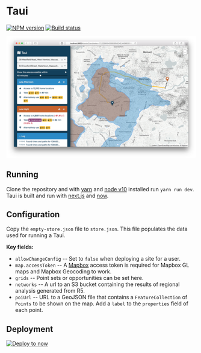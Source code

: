 # Taui

[![NPM version][npm-image]][npm-url]
[![Build status][travis-image]][travis-url]

![Taui screenshot](screenshot.png?raw=true "Taui screenshot")

## Running

Clone the repository and with [yarn](https://yarnpkg.com/en/) and [node v10](https://nodejs.org/en/) installed run `yarn run dev`. Taui is built and run with [next.js](https://nextjs.org) and [now](https://now.js).

## Configuration

Copy the `empty-store.json` file to `store.json`. This file populates the data used for running a Taui.

**Key fields:**

* `allowChangeConfig` -- Set to `false` when deploying a site for a user.
* `map.accessToken` -- A [Mapbox](https://mapbox.com) access token is required for Mapbox GL maps and Mapbox Geocoding to work.
* `grids` -- Point sets or opportunities can be set here.
* `networks` -- A url to an S3 bucket containing the results of regional analysis generated from R5.
* `poiUrl` -- URL to a GeoJSON file that contains a `FeatureCollection` of `Points` to be shown on the map. Add a `label` to the `properties` field of each point.

## Deployment

[![Deploy to now](https://deploy.now.sh/static/button.svg)](https://deploy.now.sh/?repo=https://github.com/conveyal/taui)

[npm-image]: https://img.shields.io/npm/v/@conveyal/taui.svg?maxAge=2592000&style=flat-square
[npm-url]: https://www.npmjs.com/package/@conveyal/taui
[travis-image]: https://img.shields.io/travis/conveyal/taui.svg?style=flat-square
[travis-url]: https://travis-ci.org/conveyal/taui
